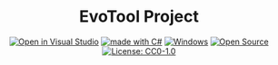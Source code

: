 <div align="center">
   
   # EvoTool Project
</div>

<div align="center">
    
[![Open in Visual Studio](https://img.shields.io/badge/Open%20in-Visual%20Studio-1f425f.svg)](https://visualstudio.microsoft.com/it/downloads/)
[![made with C#](https://img.shields.io/badge/Made%20with-C%23-1f425f.svg)](https://visualstudio.microsoft.com/it/downloads/)
[![Windows](https://img.shields.io/badge/os-windows-red.svg)](https://www.microsoft.com/it-it/windows)
[![Open Source](https://img.shields.io/badge/Open%20Source-online-green.svg)](https://github.com/dariodenardi/eFootball2022Project)
[![License: CC0-1.0](https://img.shields.io/badge/License-CC0%201.0-lightgrey.svg)](http://creativecommons.org/publicdomain/zero/1.0/)
</div>
